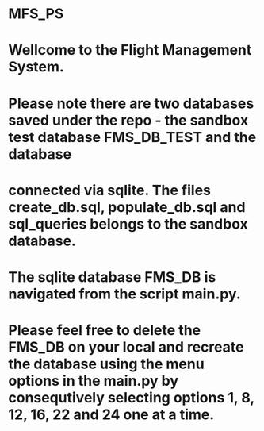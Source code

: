 # MFS_PS
# Wellcome to the Flight Management System.
# Please note there are two databases saved under the repo - the sandbox test database FMS_DB_TEST and the database
# connected via sqlite. The files create_db.sql, populate_db.sql and sql_queries belongs to the sandbox database.
# The sqlite database FMS_DB is navigated from the script main.py.
# Please feel free to delete the FMS_DB on your local and recreate the database using the menu options in the main.py by consequtively selecting options 1, 8, 12, 16, 22 and 24 one at a time.
